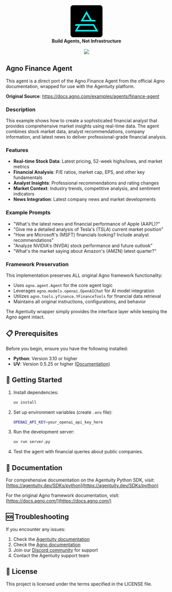 <div align="center">
    <img src="https://raw.githubusercontent.com/agentuity/cli/refs/heads/main/.github/Agentuity.png" alt="Agentuity" width="100"/> <br/>
    <strong>Build Agents, Not Infrastructure</strong> <br/>
    <br/>
        <a target="_blank" href="https://app.agentuity.com/deploy" alt="Agentuity">
            <img src="https://app.agentuity.com/img/deploy.svg" /> 
        </a>
    <br />
</div>

## Agno Finance Agent

This agent is a direct port of the Agno Finance Agent from the official Agno documentation, wrapped for use with the Agentuity platform.

**Original Source**: https://docs.agno.com/examples/agents/finance-agent

### Description

This example shows how to create a sophisticated financial analyst that provides comprehensive market insights using real-time data. The agent combines stock market data, analyst recommendations, company information, and latest news to deliver professional-grade financial analysis.

### Features

- **Real-time Stock Data**: Latest pricing, 52-week highs/lows, and market metrics
- **Financial Analysis**: P/E ratios, market cap, EPS, and other key fundamentals
- **Analyst Insights**: Professional recommendations and rating changes
- **Market Context**: Industry trends, competitive analysis, and sentiment indicators
- **News Integration**: Latest company news and market developments

### Example Prompts

- "What's the latest news and financial performance of Apple (AAPL)?"
- "Give me a detailed analysis of Tesla's (TSLA) current market position"
- "How are Microsoft's (MSFT) financials looking? Include analyst recommendations"
- "Analyze NVIDIA's (NVDA) stock performance and future outlook"
- "What's the market saying about Amazon's (AMZN) latest quarter?"

### Framework Preservation

This implementation preserves ALL original Agno framework functionality:
- Uses `agno.agent.Agent` for the core agent logic
- Leverages `agno.models.openai.OpenAIChat` for AI model integration
- Utilizes `agno.tools.yfinance.YFinanceTools` for financial data retrieval
- Maintains all original instructions, configurations, and behavior

The Agentuity wrapper simply provides the interface layer while keeping the Agno agent intact.

## 📋 Prerequisites

Before you begin, ensure you have the following installed:

- **Python**: Version 3.10 or higher
- **UV**: Version 0.5.25 or higher ([Documentation](https://docs.astral.sh/uv/))

## 🚀 Getting Started

1. Install dependencies:
   ```bash
   uv install
   ```

2. Set up environment variables (create `.env` file):
   ```bash
   OPENAI_API_KEY=your_openai_api_key_here
   ```

3. Run the development server:
   ```bash
   uv run server.py
   ```

4. Test the agent with financial queries about public companies.

## 📖 Documentation

For comprehensive documentation on the Agentuity Python SDK, visit:
[https://agentuity.dev/SDKs/python](https://agentuity.dev/SDKs/python)

For the original Agno framework documentation, visit:
[https://docs.agno.com/](https://docs.agno.com/)

## 🆘 Troubleshooting

If you encounter any issues:

1. Check the [Agentuity documentation](https://agentuity.dev/SDKs/python)
2. Check the [Agno documentation](https://docs.agno.com/)
3. Join our [Discord community](https://discord.gg/agentuity) for support
4. Contact the Agentuity support team

## 📝 License

This project is licensed under the terms specified in the LICENSE file.
